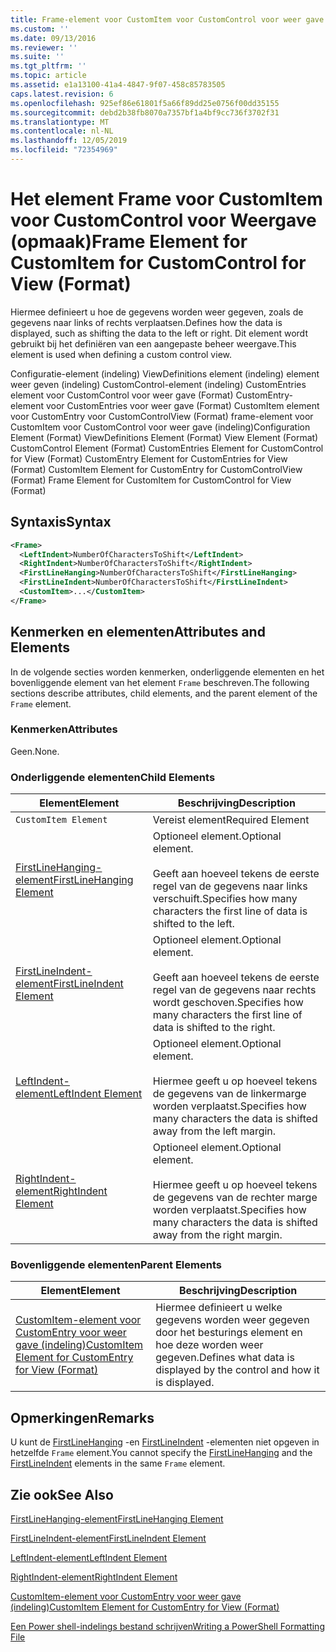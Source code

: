 ```yaml
---
title: Frame-element voor CustomItem voor CustomControl voor weer gave (indeling) | Microsoft Docs
ms.custom: ''
ms.date: 09/13/2016
ms.reviewer: ''
ms.suite: ''
ms.tgt_pltfrm: ''
ms.topic: article
ms.assetid: e1a13100-41a4-4847-9f07-458c85783505
caps.latest.revision: 6
ms.openlocfilehash: 925ef86e61801f5a66f89dd25e0756f00dd35155
ms.sourcegitcommit: debd2b38fb8070a7357bf1a4bf9cc736f3702f31
ms.translationtype: MT
ms.contentlocale: nl-NL
ms.lasthandoff: 12/05/2019
ms.locfileid: "72354969"
---
```

# <a name="frame-element-for-customitem-for-customcontrol-for-view-format"></a><span data-ttu-id="c1ad0-102">Het element Frame voor CustomItem voor CustomControl voor Weergave (opmaak)</span><span class="sxs-lookup"><span data-stu-id="c1ad0-102">Frame Element for CustomItem for CustomControl for View (Format)</span></span>

<span data-ttu-id="c1ad0-103">Hiermee definieert u hoe de gegevens worden weer gegeven, zoals de gegevens naar links of rechts verplaatsen.</span><span class="sxs-lookup"><span data-stu-id="c1ad0-103">Defines how the data is displayed, such as shifting the data to the left or right.</span></span> <span data-ttu-id="c1ad0-104">Dit element wordt gebruikt bij het definiëren van een aangepaste beheer weergave.</span><span class="sxs-lookup"><span data-stu-id="c1ad0-104">This element is used when defining a custom control view.</span></span>

<span data-ttu-id="c1ad0-105">Configuratie-element (indeling) ViewDefinitions element (indeling) element weer geven (indeling) CustomControl-element (indeling) CustomEntries element voor CustomControl voor weer gave (Format) CustomEntry-element voor CustomEntries voor weer gave (Format) CustomItem element voor CustomEntry voor CustomControlView (Format) frame-element voor CustomItem voor CustomControl voor weer gave (indeling)</span><span class="sxs-lookup"><span data-stu-id="c1ad0-105">Configuration Element (Format) ViewDefinitions Element (Format) View Element (Format) CustomControl Element (Format) CustomEntries Element for CustomControl for View (Format) CustomEntry Element for CustomEntries for View (Format) CustomItem Element for CustomEntry for CustomControlView (Format) Frame Element for CustomItem for CustomControl for View (Format)</span></span>

## <a name="syntax"></a><span data-ttu-id="c1ad0-106">Syntaxis</span><span class="sxs-lookup"><span data-stu-id="c1ad0-106">Syntax</span></span>

```xml
<Frame>
  <LeftIndent>NumberOfCharactersToShift</LeftIndent>
  <RightIndent>NumberOfCharactersToShift</RightIndent>
  <FirstLineHanging>NumberOfCharactersToShift</FirstLineHanging>
  <FirstLineIndent>NumberOfCharactersToShift</FirstLineIndent>
  <CustomItem>...</CustomItem>
</Frame>
```

## <a name="attributes-and-elements"></a><span data-ttu-id="c1ad0-107">Kenmerken en elementen</span><span class="sxs-lookup"><span data-stu-id="c1ad0-107">Attributes and Elements</span></span>

<span data-ttu-id="c1ad0-108">In de volgende secties worden kenmerken, onderliggende elementen en het bovenliggende element van het element `Frame` beschreven.</span><span class="sxs-lookup"><span data-stu-id="c1ad0-108">The following sections describe attributes, child elements, and the parent element of the `Frame` element.</span></span>

### <a name="attributes"></a><span data-ttu-id="c1ad0-109">Kenmerken</span><span class="sxs-lookup"><span data-stu-id="c1ad0-109">Attributes</span></span>

<span data-ttu-id="c1ad0-110">Geen.</span><span class="sxs-lookup"><span data-stu-id="c1ad0-110">None.</span></span>

### <a name="child-elements"></a><span data-ttu-id="c1ad0-111">Onderliggende elementen</span><span class="sxs-lookup"><span data-stu-id="c1ad0-111">Child Elements</span></span>

|<span data-ttu-id="c1ad0-112">Element</span><span class="sxs-lookup"><span data-stu-id="c1ad0-112">Element</span></span>|<span data-ttu-id="c1ad0-113">Beschrijving</span><span class="sxs-lookup"><span data-stu-id="c1ad0-113">Description</span></span>|
|-------------|-----------------|
|`CustomItem Element`|<span data-ttu-id="c1ad0-114">Vereist element</span><span class="sxs-lookup"><span data-stu-id="c1ad0-114">Required Element</span></span>|
|[<span data-ttu-id="c1ad0-115">FirstLineHanging-element</span><span class="sxs-lookup"><span data-stu-id="c1ad0-115">FirstLineHanging Element</span></span>](./firstlinehanging-element-for-frame-for-customcontrol-for-view-format.md)|<span data-ttu-id="c1ad0-116">Optioneel element.</span><span class="sxs-lookup"><span data-stu-id="c1ad0-116">Optional element.</span></span><br /><br /> <span data-ttu-id="c1ad0-117">Geeft aan hoeveel tekens de eerste regel van de gegevens naar links verschuift.</span><span class="sxs-lookup"><span data-stu-id="c1ad0-117">Specifies how many characters the first line of data is shifted to the left.</span></span>|
|[<span data-ttu-id="c1ad0-118">FirstLineIndent-element</span><span class="sxs-lookup"><span data-stu-id="c1ad0-118">FirstLineIndent Element</span></span>](./firstlineindent-element-for-frame-for-customcontrol-for-view-format.md)|<span data-ttu-id="c1ad0-119">Optioneel element.</span><span class="sxs-lookup"><span data-stu-id="c1ad0-119">Optional element.</span></span><br /><br /> <span data-ttu-id="c1ad0-120">Geeft aan hoeveel tekens de eerste regel van de gegevens naar rechts wordt geschoven.</span><span class="sxs-lookup"><span data-stu-id="c1ad0-120">Specifies how many characters the first line of data is shifted to the right.</span></span>|
|[<span data-ttu-id="c1ad0-121">LeftIndent-element</span><span class="sxs-lookup"><span data-stu-id="c1ad0-121">LeftIndent Element</span></span>](./leftindent-element-for-frame-for-customcontrol-for-view-format.md)|<span data-ttu-id="c1ad0-122">Optioneel element.</span><span class="sxs-lookup"><span data-stu-id="c1ad0-122">Optional element.</span></span><br /><br /> <span data-ttu-id="c1ad0-123">Hiermee geeft u op hoeveel tekens de gegevens van de linkermarge worden verplaatst.</span><span class="sxs-lookup"><span data-stu-id="c1ad0-123">Specifies how many characters the data is shifted away from the left margin.</span></span>|
|[<span data-ttu-id="c1ad0-124">RightIndent-element</span><span class="sxs-lookup"><span data-stu-id="c1ad0-124">RightIndent Element</span></span>](./rightindent-element-for-frame-for-customcontrol-for-view-format.md)|<span data-ttu-id="c1ad0-125">Optioneel element.</span><span class="sxs-lookup"><span data-stu-id="c1ad0-125">Optional element.</span></span><br /><br /> <span data-ttu-id="c1ad0-126">Hiermee geeft u op hoeveel tekens de gegevens van de rechter marge worden verplaatst.</span><span class="sxs-lookup"><span data-stu-id="c1ad0-126">Specifies how many characters the data is shifted away from the right margin.</span></span>|

### <a name="parent-elements"></a><span data-ttu-id="c1ad0-127">Bovenliggende elementen</span><span class="sxs-lookup"><span data-stu-id="c1ad0-127">Parent Elements</span></span>

|<span data-ttu-id="c1ad0-128">Element</span><span class="sxs-lookup"><span data-stu-id="c1ad0-128">Element</span></span>|<span data-ttu-id="c1ad0-129">Beschrijving</span><span class="sxs-lookup"><span data-stu-id="c1ad0-129">Description</span></span>|
|-------------|-----------------|
|[<span data-ttu-id="c1ad0-130">CustomItem-element voor CustomEntry voor weer gave (indeling)</span><span class="sxs-lookup"><span data-stu-id="c1ad0-130">CustomItem Element for CustomEntry for View (Format)</span></span>](./customitem-element-for-customentry-for-customcontrol-for-view-format.md)|<span data-ttu-id="c1ad0-131">Hiermee definieert u welke gegevens worden weer gegeven door het besturings element en hoe deze worden weer gegeven.</span><span class="sxs-lookup"><span data-stu-id="c1ad0-131">Defines what data is displayed by the control and how it is displayed.</span></span>|

## <a name="remarks"></a><span data-ttu-id="c1ad0-132">Opmerkingen</span><span class="sxs-lookup"><span data-stu-id="c1ad0-132">Remarks</span></span>

<span data-ttu-id="c1ad0-133">U kunt de [FirstLineHanging](./firstlinehanging-element-for-frame-for-customcontrol-for-view-format.md) -en [FirstLineIndent](./firstlineindent-element-for-frame-for-customcontrol-for-view-format.md) -elementen niet opgeven in hetzelfde `Frame` element.</span><span class="sxs-lookup"><span data-stu-id="c1ad0-133">You cannot specify the [FirstLineHanging](./firstlinehanging-element-for-frame-for-customcontrol-for-view-format.md) and the [FirstLineIndent](./firstlineindent-element-for-frame-for-customcontrol-for-view-format.md) elements in the same `Frame` element.</span></span>

## <a name="see-also"></a><span data-ttu-id="c1ad0-134">Zie ook</span><span class="sxs-lookup"><span data-stu-id="c1ad0-134">See Also</span></span>

[<span data-ttu-id="c1ad0-135">FirstLineHanging-element</span><span class="sxs-lookup"><span data-stu-id="c1ad0-135">FirstLineHanging Element</span></span>](./firstlinehanging-element-for-frame-for-customcontrol-for-view-format.md)

[<span data-ttu-id="c1ad0-136">FirstLineIndent-element</span><span class="sxs-lookup"><span data-stu-id="c1ad0-136">FirstLineIndent Element</span></span>](./firstlineindent-element-for-frame-for-customcontrol-for-view-format.md)

[<span data-ttu-id="c1ad0-137">LeftIndent-element</span><span class="sxs-lookup"><span data-stu-id="c1ad0-137">LeftIndent Element</span></span>](./leftindent-element-for-frame-for-customcontrol-for-view-format.md)

[<span data-ttu-id="c1ad0-138">RightIndent-element</span><span class="sxs-lookup"><span data-stu-id="c1ad0-138">RightIndent Element</span></span>](./rightindent-element-for-frame-for-customcontrol-for-view-format.md)

[<span data-ttu-id="c1ad0-139">CustomItem-element voor CustomEntry voor weer gave (indeling)</span><span class="sxs-lookup"><span data-stu-id="c1ad0-139">CustomItem Element for CustomEntry for View (Format)</span></span>](./customitem-element-for-customentry-for-customcontrol-for-view-format.md)

[<span data-ttu-id="c1ad0-140">Een Power shell-indelings bestand schrijven</span><span class="sxs-lookup"><span data-stu-id="c1ad0-140">Writing a PowerShell Formatting File</span></span>](./writing-a-powershell-formatting-file.md)
